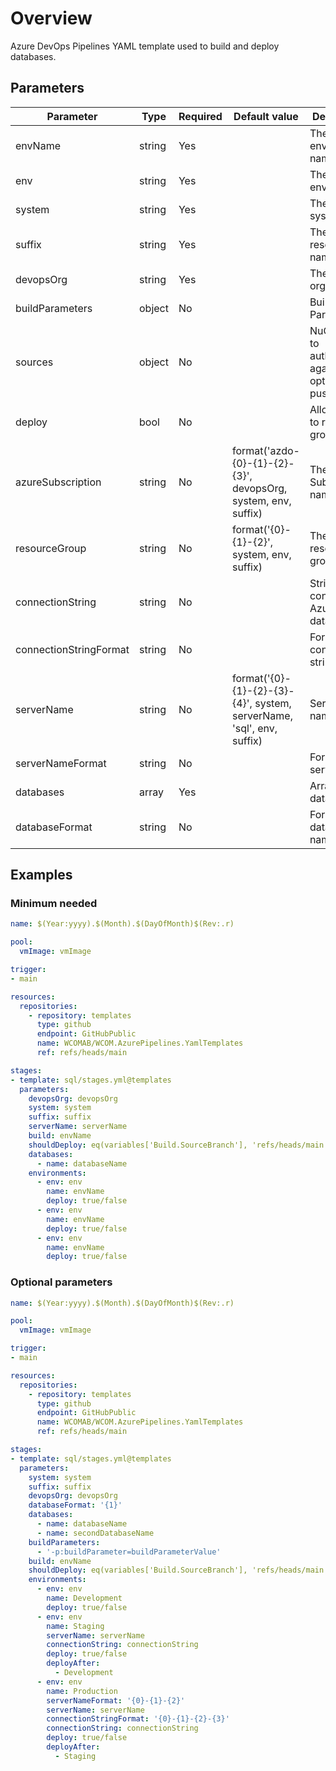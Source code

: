 # Overview

Azure DevOps Pipelines YAML template used to build and deploy databases.

## Parameters

 **Parameter**          | **Type** | **Required** | **Default value**                                                     | **Description**                                             
------------------------|----------|--------------|-----------------------------------------------------------------------|-------------------------------------------------------------
 envName                | string   | Yes          |                                                                       | The target environment name.                                
 env                    | string   | Yes          |                                                                       | The target environment.                                     
 system                 | string   | Yes          |                                                                       | The target system.                                          
 suffix                 | string   | Yes          |                                                                       | The resource name suffix.                                   
 devopsOrg              | string   | Yes          |                                                                       | The devops organisation.                                    
 buildParameters        | object   | No           |                                                                       | Build Parameters.                                           
 sources                | object   | No           |                                                                       | NuGet feeds to authenticate against and optionally push to. 
 deploy                 | bool     | No           |                                                                       | Allow deploy to resource group.                             
 azureSubscription      | string   | No           | format('azdo-{0}-{1}-{2}-{3}', devopsOrg, system, env, suffix)        | The Azure Subscription name.                                
 resourceGroup          | string   | No           | format('{0}-{1}-{2}', system, env, suffix)                            | The resource group name.                                    
 connectionString       | string   | No           |                                                                       | String to connect to Azure Sql database.                    
 connectionStringFormat | string   | No           |                                                                       | Format of connection string.                                
 serverName             | string   | No           | format('{0}-{1}-{2}-{3}-{4}', system, serverName, 'sql', env, suffix) | Server name.                                                
 serverNameFormat       | string   | No           |                                                                       | Format of server name.                                      
 databases              | array    | Yes          |                                                                       | Array of databases.                                         
 databaseFormat         | string   | No           |                                                                       | Format of database name.

## Examples

### Minimum needed

```yaml
name: $(Year:yyyy).$(Month).$(DayOfMonth)$(Rev:.r)

pool:
  vmImage: vmImage

trigger:
- main

resources:
  repositories:
    - repository: templates
      type: github
      endpoint: GitHubPublic
      name: WCOMAB/WCOM.AzurePipelines.YamlTemplates
      ref: refs/heads/main

stages:
- template: sql/stages.yml@templates
  parameters:
    devopsOrg: devopsOrg
    system: system
    suffix: suffix
    serverName: serverName
    build: envName
    shouldDeploy: eq(variables['Build.SourceBranch'], 'refs/heads/main')
    databases:
      - name: databaseName
    environments:
      - env: env
        name: envName
        deploy: true/false
      - env: env
        name: envName
        deploy: true/false
      - env: env
        name: envName
        deploy: true/false
```

### Optional parameters

```yaml
name: $(Year:yyyy).$(Month).$(DayOfMonth)$(Rev:.r)

pool:
  vmImage: vmImage

trigger:
- main

resources:
  repositories:
    - repository: templates
      type: github
      endpoint: GitHubPublic
      name: WCOMAB/WCOM.AzurePipelines.YamlTemplates
      ref: refs/heads/main

stages:
- template: sql/stages.yml@templates
  parameters:
    system: system
    suffix: suffix
    devopsOrg: devopsOrg
    databaseFormat: '{1}'
    databases:
      - name: databaseName
      - name: secondDatabaseName
    buildParameters:
      - '-p:buildParameter=buildParameterValue'
    build: envName
    shouldDeploy: eq(variables['Build.SourceBranch'], 'refs/heads/main')
    environments:
      - env: env
        name: Development
        deploy: true/false
      - env: env
        name: Staging
        serverName: serverName
        connectionString: connectionString
        deploy: true/false
        deployAfter:
          - Development
      - env: env
        name: Production
        serverNameFormat: '{0}-{1}-{2}'
        serverName: serverName
        connectionStringFormat: '{0}-{1}-{2}-{3}'
        connectionString: connectionString
        deploy: true/false
        deployAfter:
          - Staging
```